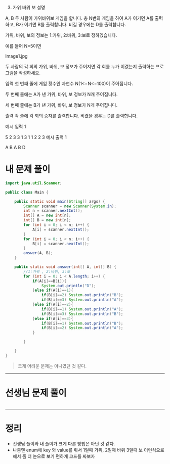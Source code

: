 3. 가위 바위 보
설명

A, B 두 사람이 가위바위보 게임을 합니다. 총 N번의 게임을 하여 A가 이기면 A를 출력하고, B가 이기면 B를 출력합니다. 비길 경우에는 D를 출력합니다.

가위, 바위, 보의 정보는 1:가위, 2:바위, 3:보로 정하겠습니다.

예를 들어 N=5이면

Image1.jpg

두 사람의 각 회의 가위, 바위, 보 정보가 주어지면 각 회를 누가 이겼는지 출력하는 프로그램을 작성하세요.


입력
첫 번째 줄에 게임 횟수인 자연수 N(1<=N<=100)이 주어집니다.

두 번째 줄에는 A가 낸 가위, 바위, 보 정보가 N개 주어집니다.

세 번째 줄에는 B가 낸 가위, 바위, 보 정보가 N개 주어집니다.


출력
각 줄에 각 회의 승자를 출력합니다. 비겼을 경우는 D를 출력합니다.


예시 입력 1 

5
2 3 3 1 3
1 1 2 2 3
예시 출력 1

A
B
A
B
D

# 내 문제 풀이
```java
import java.util.Scanner;

public class Main {

    public static void main(String[] args) {
        Scanner scanner = new Scanner(System.in);
        int n = scanner.nextInt();
        int[] A = new int[n];
        int[] B = new int[n];
        for (int i = 0; i < n; i++) {
            A[i] = scanner.nextInt();
        }
        for (int i = 0; i < n; i++) {
            B[i] = scanner.nextInt();
        }
        answer(A, B);
    }

    public static void answer(int[] A, int[] B) {
        //1:가위 , 2:바위, 3:보
        for (int i = 0; i < A.length; i++) {
            if(A[i]==B[i]){
                System.out.println("D");
            }else if(A[i]==1){
                if(B[i]==2) System.out.println("B");
                if(B[i]==3) System.out.println("A");
            }else if(A[i]==2){
                if(B[i]==1) System.out.println("A");
                if(B[i]==3) System.out.println("B");
            }else if(A[i]==3){
                if(B[i]==1) System.out.println("B");
                if(B[i]==2) System.out.println("A");
            }

        }

    }
}
```
>크게 어려운 문제는 아니였던 것 같다.
>

---

# 선생님 문제 풀이
```java

```
---
# 정리
- 선생님 풀이와 내 풀이가 크게 다른 방법은 아닌 것 같다.
- 나중엔 enum에 key 와 value를 줘서 1일때 가위, 2일때 바위 3일때 보 이런식으로 해서 좀 더 눈으로 보기 편하게 코드를 짜보자
